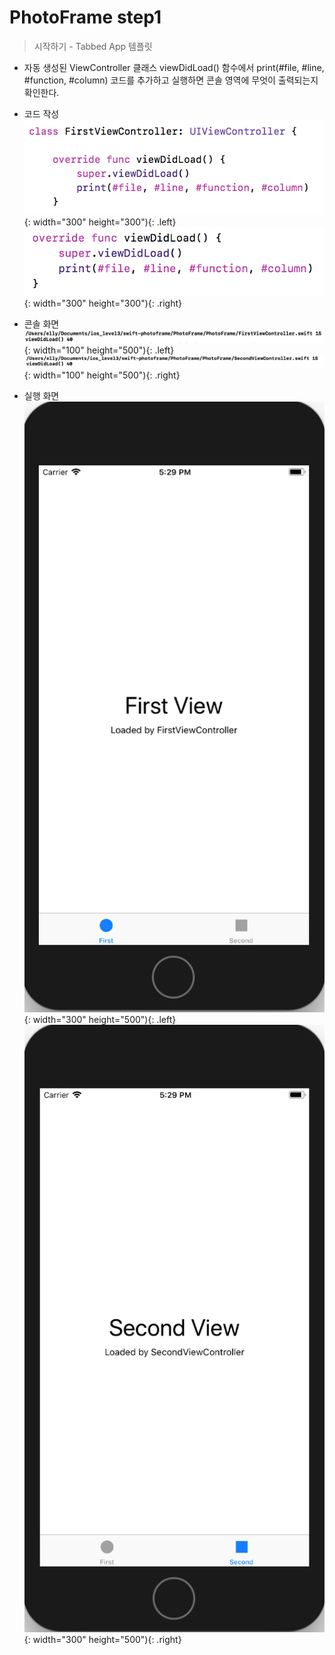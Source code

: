 # PhotoFrame step1

>  시작하기 - Tabbed App 템플릿
- 자동 생성된 ViewController 클래스 viewDidLoad() 함수에서 print(#file, #line, #function, #column) 코드를 추가하고 실행하면 콘솔 영역에 무엇이 출력되는지 확인한다.

- 코드 작성
![title](/img/FirstView.png){: width="300" height="300"){: .left}
![title](/img/SecondView.png){: width="300" height="300"){: .right}

- 콘솔 화면
![title](/img/FirstConsole.png){: width="100" height="500"){: .left}
![title](/img/SecondConsole.png){: width="100" height="500"){: .right}

- 실행 화면
![title](/img/FirstViewScreen.png){: width="300" height="500"){: .left}
![title](/img/SecondViewScreen.png){: width="300" height="500"){: .right}

